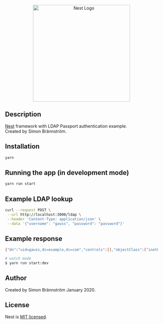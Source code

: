 <p align="center">
  <a href="http://nestjs.com/" target="blank"><img src="https://nestjs.com/img/logo_text.svg" width="320" alt="Nest Logo" /></a>
</p>

## Description

[Nest](https://github.com/nestjs/nest) framework with LDAP Passport authentication example.
<br>
Created by Simon Brännström.

## Installation

```bash
yarn
```

## Running the app (in development mode)

```bash
yarn run start
```

## Example LDAP lookup

```bash
curl --request POST \
 --url http://localhost:3000/ldap \
 --header 'Content-Type: application/json' \
 --data '{"username": "gauss", "password": "password"}'
```

## Example response

```bash
{"dn":"uid=gauss,dc=example,dc=com","controls":[],"objectClass":["inetOrgPerson","organizationalPerson","person","top"],"cn":"Carl Friedrich Gauss","sn":"Gauss","uid":"gauss","mail":"gauss@ldap.forumsys.com"}
```


```bash
# watch mode
$ yarn run start:dev
```
## Author
Created by Simon Brännström January 2020.

## License

  Nest is [MIT licensed](LICENSE).
